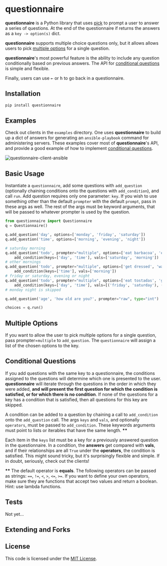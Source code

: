 # questionnaire

__questionnaire__ is a Python library that uses [pick](https://github.com/wong2/pick) to prompt a user to answer a series of questions. At the end of the questionnaire if returns the answers as a `key -> option(s)` dict.

__questionnaire__ supports multiple choice questions only, but it allows allows users to pick [multiple options](#multiple-options) for a single question.

__questionnaire__'s most powerful feature is the ability to include any question conditionally based on previous answers. The API for [conditional questions](#conditional-questions) is simple and flexible.
  
Finally, users can use <kbd>&larr;</kbd> or <kbd>h</kbd> to go back in a questionnaire.

## Installation
```sh
pip install questionnaire
```

## Examples
Check out clients in the `examples` directory. One uses __questionnaire__ to build up a dict of answers for generating an `ansible-playbook` command for administering servers. These examples cover most of __questionnaire__'s API, and provide a good example of how to implement [conditional questions](#conditional-questions).

![questionnaire-client-ansible](https://raw.githubusercontent.com/kylebebak/questionnaire/master/examples/client.gif)

## Basic Usage
Instantiate a `questionnaire`, add some questions with `add_question` (optionally chaining conditions onto the questions with `add_condition`), and call `run`. Add question requires only one parameter: `key`. If you wish to use something other than the default `prompter` with the default `prompt`, pass in these args as well. The rest of the args must be keyword arguments, that will be passed to whatever prompter is used by the question.

~~~py
from questionnaire import Questionnaire
q = Questionnaire()

q.add_question('day', options=['monday', 'friday', 'saturday'])
q.add_question('time', options=['morning', 'evening', 'night'])

# saturday morning
q.add_question('todo', prompter="multiple", options=['eat barbacoa', 'eat pozole']). \
    add_condition(keys=['day', 'time'], vals=['saturday', 'morning'])
# other mornings
q.add_question('todo', prompter="multiple", options=['get dressed', 'walk the dog', 'go to work']). \
    add_condition(keys=['time'], vals=['morning'])
# friday or saturday, evening or night
q.add_question('todo', prompter="multiple", options=['eat tostadas', 'go to the cantina']). \
    add_condition(keys=['day', 'time'], vals=[('friday', 'saturday'), ('evening', 'night')], operators=[lambda x, y: x in y]*2)
# monday night is skipped

q.add_question('age', 'how old are you?', prompter="raw", type="int")

choices = q.run()
~~~

## Multiple Options
If you want to allow the user to pick multiple options for a single question, pass prompter=`multiple` to `add_question`. The `questionnaire` will assign a list of the chosen options to the key.

## Conditional Questions
If you add questions with the same key to a questionnaire, the conditions assigned to the questions will determine which one is presented to the user. __questionnaire__ will iterate through the questions in the order in which they were added, __and will present the first question for which the condition is satisfied, or for which there is no condition__. If none of the questions for a key has a condition that is satisfied, then all questions for this key are skipped.

A condition can be added to a question by chaining a call to `add_condition` onto the `add_question` call. The args `keys` and `vals`, and optionally `operators`, must be passed to `add_condition`. These keywords arguments must point to lists or iterables that have the same length. __\*\*__

Each item in the `keys` list must be a key for a previously answered question in the questionnaire. In a condition, the __answers__ get compared with __vals__, and if their relationships are all `True` under the __operators__, the condition is satisfied. This might sound tricky, but it's surprisingly flexible and simple. If in doubt, seriously, check out the clients!

__\*\*__ The default operator is __equals__. The following operators can be passed as strings: `==`, `!=`, `<`, `>`, `<=`, `>=`. If you want to define your own operators, make sure they are functions that accept two values and return a boolean. Hint: use lambda functions.

## Tests
Not yet...

## Extending and Forks

## License
This code is licensed under the [MIT License](https://opensource.org/licenses/MIT).
